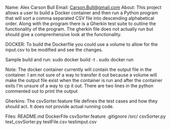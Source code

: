 Name: Alex Carson Bull
Email: Carson.Bull@gmail.com
About: This project allows a user to build a Docker container
and then run a Python program that will sort a comma separated 
CSV file into descending alphabetical order. Along with the 
program there is a Gherkin test suite to outline the 
functionality of the program. The gherkin file does not 
actually run but should give a comprenhensive look at 
the functionality.


DOCKER: To build the Dockerfile you could use a volume to 
allow for the input.csv to be modified and see the changes.

Sample build and run:
sudo docker build -t <containerName> .
sudo docker run <containerName>

Note: The docker container currently will contain the output file
in the container. I am not sure of a way to transfer it out because
a volume will make the output file exist when the container is run 
and after the container exits I'm unsure of a way to cp it out.
There are two lines in the python commented out to print the output


Gherkins: The csvSorter.feature file defines the test cases and how they
should act. It does not provide actual running code.


Files:
README.md
DockerFile
csvSorter.feature
.gitignore
/src/
  csvSorter.py
  test_csvSorter.py
  testFile.csv
  testimput.csv
  

